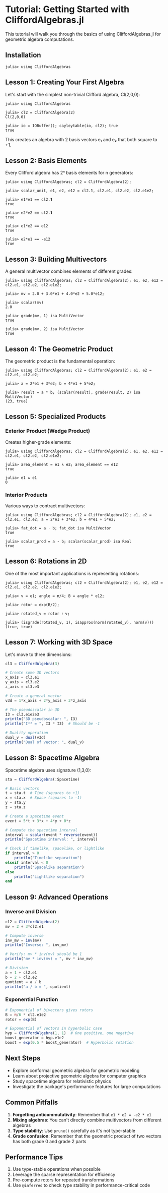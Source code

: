 # Tutorial: Getting Started with CliffordAlgebras.jl

This tutorial will walk you through the basics of using CliffordAlgebras.jl for geometric algebra computations.

## Installation

```jldoctest
julia> using CliffordAlgebras
```

## Lesson 1: Creating Your First Algebra

Let's start with the simplest non-trivial Clifford algebra, Cl(2,0,0):

```jldoctest
julia> using CliffordAlgebras

julia> cl2 = CliffordAlgebra(2)
Cl(2,0,0)

julia> io = IOBuffer(); cayleytable(io, cl2); true
true
```

This creates an algebra with 2 basis vectors e₁ and e₂ that both square to +1.

## Lesson 2: Basis Elements

Every Clifford algebra has 2ⁿ basis elements for n generators:

```jldoctest
julia> using CliffordAlgebras; cl2 = CliffordAlgebra(2);

julia> scalar_unit, e1, e2, e12 = cl2.𝟏, cl2.e1, cl2.e2, cl2.e1e2;

julia> e1*e1 == cl2.𝟏
true

julia> e2*e2 == cl2.𝟏
true

julia> e1*e2 == e12
true

julia> e2*e1 == -e12
true
```

## Lesson 3: Building Multivectors

A general multivector combines elements of different grades:

```jldoctest
julia> using CliffordAlgebras; cl2 = CliffordAlgebra(2); e1, e2, e12 = cl2.e1, cl2.e2, cl2.e1e2;

julia> mv = 2.0 + 3.0*e1 + 4.0*e2 + 5.0*e12;

julia> scalar(mv)
2.0

julia> grade(mv, 1) isa MultiVector
true

julia> grade(mv, 2) isa MultiVector
true
```

## Lesson 4: The Geometric Product

The geometric product is the fundamental operation:

```jldoctest
julia> using CliffordAlgebras; cl2 = CliffordAlgebra(2); e1, e2 = cl2.e1, cl2.e2;

julia> a = 2*e1 + 3*e2; b = 4*e1 + 5*e2;

julia> result = a * b; (scalar(result), grade(result, 2) isa MultiVector)
(23, true)
```

## Lesson 5: Specialized Products

### Exterior Product (Wedge Product)
Creates higher-grade elements:

```jldoctest
julia> using CliffordAlgebras; cl2 = CliffordAlgebra(2); e1, e2, e12 = cl2.e1, cl2.e2, cl2.e1e2;

julia> area_element = e1 ∧ e2; area_element == e12
true

julia> e1 ∧ e1
0
```

### Interior Products
Various ways to contract multivectors:

```jldoctest
julia> using CliffordAlgebras; cl2 = CliffordAlgebra(2); e1, e2 = cl2.e1, cl2.e2; a = 2*e1 + 3*e2; b = 4*e1 + 5*e2;

julia> fat_dot = a ⋅ b; fat_dot isa MultiVector
true

julia> scalar_prod = a ⋆ b; scalar(scalar_prod) isa Real
true
```

## Lesson 6: Rotations in 2D

One of the most important applications is representing rotations:

```jldoctest
julia> using CliffordAlgebras; cl2 = CliffordAlgebra(2); e1, e2, e12 = cl2.e1, cl2.e2, cl2.e1e2;

julia> v = e1; angle = π/4; B = angle * e12;

julia> rotor = exp(B/2);

julia> rotated_v = rotor ≀ v;

julia> (isgrade(rotated_v, 1), isapprox(norm(rotated_v), norm(v)))
(true, true)
```

## Lesson 7: Working with 3D Space

Let's move to three dimensions:

```julia
cl3 = CliffordAlgebra(3)

# Create some 3D vectors
x_axis = cl3.e1
y_axis = cl3.e2  
z_axis = cl3.e3

# Create a general vector
v3d = 1*x_axis + 2*y_axis + 3*z_axis

# The pseudoscalar in 3D
I3 = cl3.e1e2e3
println("3D pseudoscalar: ", I3)
println("I³² = ", I3 * I3)  # Should be -1

# Duality operation
dual_v = dual(v3d)
println("Dual of vector: ", dual_v)
```

## Lesson 8: Spacetime Algebra

Spacetime algebra uses signature (1,3,0):

```julia
sta = CliffordAlgebra(:Spacetime)

# Basis vectors
t = sta.t  # Time (squares to +1)
x = sta.x  # Space (squares to -1) 
y = sta.y
z = sta.z

# Create a spacetime event
event = 5*t + 3*x + 4*y + 0*z

# Compute the spacetime interval
interval = scalar(event * reverse(event))
println("Spacetime interval: ", interval)

# Check if timelike, spacelike, or lightlike
if interval > 0
    println("Timelike separation")
elseif interval < 0
    println("Spacelike separation")  
else
    println("Lightlike separation")
end
```

## Lesson 9: Advanced Operations

### Inverse and Division

```julia
cl2 = CliffordAlgebra(2)
mv = 2 + 3*cl2.e1

# Compute inverse
inv_mv = inv(mv)
println("Inverse: ", inv_mv)

# Verify: mv * inv(mv) should be 1
println("mv * inv(mv) = ", mv * inv_mv)

# Division
a = 1 + cl2.e1
b = 2 + cl2.e2
quotient = a / b
println("a / b = ", quotient)
```

### Exponential Function

```julia
# Exponential of bivectors gives rotors
B = π/6 * cl2.e1e2
rotor = exp(B)

# Exponential of vectors in hyperbolic case
hyp = CliffordAlgebra(1, 1)  # One positive, one negative
boost_generator = hyp.e1e2
boost = exp(0.5 * boost_generator)  # Hyperbolic rotation
```

## Next Steps

- Explore conformal geometric algebra for geometric modeling
- Learn about projective geometric algebra for computer graphics
- Study spacetime algebra for relativistic physics
- Investigate the package's performance features for large computations

## Common Pitfalls

1. **Forgetting anticommutativity**: Remember that `e1 * e2 = -e2 * e1`
2. **Mixing algebras**: You can't directly combine multivectors from different algebras
3. **Type stability**: Use `prune()` carefully as it's not type-stable
4. **Grade confusion**: Remember that the geometric product of two vectors has both grade 0 and grade 2 parts

## Performance Tips

1. Use type-stable operations when possible
2. Leverage the sparse representation for efficiency
3. Pre-compute rotors for repeated transformations
4. Use `@inferred` to check type stability in performance-critical code